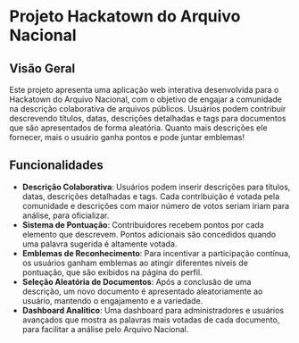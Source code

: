 # Projeto Hackatown do Arquivo Nacional

## Visão Geral
Este projeto apresenta uma aplicação web interativa desenvolvida para o Hackatown do Arquivo Nacional, com o objetivo de engajar a comunidade na descrição colaborativa de arquivos públicos. 
Usuários podem contribuir descrevendo títulos, datas, descrições detalhadas e tags para documentos que são apresentados de forma aleatória. Quanto mais descrições ele fornecer, mais o usuário ganha pontos e pode juntar emblemas!

## Funcionalidades
- **Descrição Colaborativa**: Usuários podem inserir descrições para títulos, datas, descrições detalhadas e tags. Cada contribuição é votada pela comunidade e descrições com maior número de votos seriam iriam para análise, para oficializar.
- **Sistema de Pontuação**: Contribuidores recebem pontos por cada elemento que descrevem. Pontos adicionais são concedidos quando uma palavra sugerida é altamente votada.
- **Emblemas de Reconhecimento**: Para incentivar a participação contínua, os usuários ganham emblemas ao atingir diferentes níveis de pontuação, que são exibidos na página do perfil.
- **Seleção Aleatória de Documentos**: Após a conclusão de uma descrição, um novo documento é apresentado aleatoriamente ao usuário, mantendo o engajamento e a variedade.
- **Dashboard Analítico**: Uma dashboard para administradores e usuários avançados que mostra as palavras mais votadas de cada documento, para facilitar a análise pelo Arquivo Nacional.
